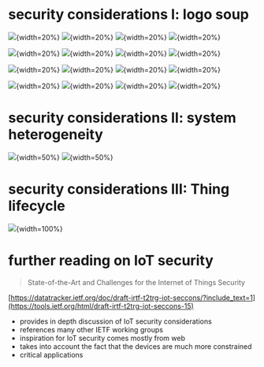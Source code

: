 # security considerations I: logo soup

<!--  set 1 -->
![](assets/wifi_logo.png){width=20%}
![](assets/5g_logo.png){width=20%}
![](assets/sigfox_logo.png){width=20%}
![](assets/DECT-ULE-logo.jpg){width=20%}
<!-- set 2 -->
![](assets/lora_logo.png){width=20%}
![](assets/lte_m.png){width=20%}
![](assets/thread_logo.jpeg){width=20%}
![](assets/dds_logo.png){width=20%}
<!-- set 3 -->
![](assets/bluetooth_logo.png){width=20%}
![](assets/coap_logo.png){width=20%}
![](assets/zigbee_logo.jpeg){width=20%}
![](assets/nb_iot_logo.jpeg){width=20%}
<!-- set 4 -->
![](assets/gsm_logo.png){width=20%}
![](assets/mqtt_logo.jpeg){width=20%}
![](assets/zwave_logo.png){width=20%}
![](assets/6lowpan_logo.png){width=20%}

# security considerations II: system heterogeneity

![](assets/esp8266.jpg){width=50%}
![](assets/large_server_room.jpg){width=50%}

# security considerations III: Thing lifecycle 

![](assets/thing_lifecycle_cropped.png){width=100%}

# further reading on IoT security

> State-of-the-Art and Challenges for the Internet of Things Security

[https://datatracker.ietf.org/doc/draft-irtf-t2trg-iot-seccons/?include_text=1](https://tools.ietf.org/html/draft-irtf-t2trg-iot-seccons-15)

 * provides in depth discussion of IoT security considerations
 * references many other IETF working groups
 * inspiration for IoT security comes mostly from web
 * takes into account the fact that the devices are much more constrained
 * critical applications 
